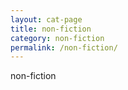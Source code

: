 ```yaml
---
layout: cat-page
title: non-fiction
category: non-fiction
permalink: /non-fiction/
---
```


non-fiction
